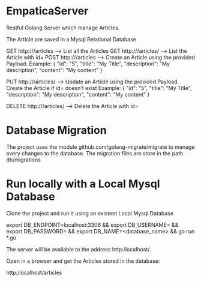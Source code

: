 # EmpaticaServer

Restful Golang Server which manage Articles.

The Article are saved in a Mysql Relational Database

GET http://<endpoint>/articles --> List all the Articles
GET http://<endpoint>/articles/<id> --> List the Article with id=<id>
POST http://<endpoint>/articles --> Create an Article using the provided Payload. 
Example:
{
	"id": "5",
    "title": "My Title", 
    "description": "My description", 
    "content": "My content"
}

PUT http://<endpoint>/articles/<id> --> Update an Article using the provided Payload. Create the Article if id=<id> doesn't exist
Example:
{
	"id": "5",
    "title": "My Title", 
    "description": "My description", 
    "content": "My content"
}

DELETE http://<endpoint>/articles/<id> --> Delete the Article with id=<id>

# Database Migration

The project uses the module github.com/golang-migrate/migrate to manage every changes to the database. The migration files are store in the path db/migrations


# Run locally with a Local Mysql Database
Clone the project and run it using an existent Local Mysql Database 

export DB_ENDPOINT=localhost:3306 && export DB_USERNAME=<username> && export DB_PASSWORD=<password> && export DB_NAME=<database_name> && go run *.go

The server will be available to the address http:/localhost/.

Open in a browser and get the Articles stored in the database:

http:/localhost/articles





